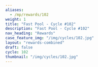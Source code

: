 ```yaml
---
aliases:
  - /mp/rewards/102
weight: 1
title: "Fast Pool - Cycle #102"
description: "Fast Pool - Cycle #102"
nav_heading: "Rewards"
case_feature_img: "/img/cycles/102.jpg"
layout: "rewards-combined"
draft: false
cycle: 102
thumbnail: "/img/cycles/102.jpg"
---
```

